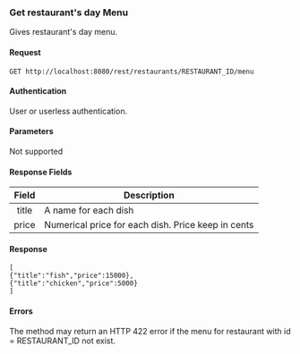 ### Get restaurant's day Menu
Gives restaurant's day menu.

#### Request
`GET http://localhost:8080/rest/restaurants/RESTAURANT_ID/menu`

#### Authentication
User or userless authentication.

#### Parameters
Not supported

#### Response Fields
| Field  | Description                                        |
|:------:|----------------------------------------------------|
| title  | A name for each dish                               |
| price  | Numerical price for each dish. Price keep in cents |  

#### Response
```
[
{"title":"fish","price":15000},
{"title":"chicken","price":5000}
]
```
#### Errors
The method may return an HTTP 422 error if the menu for restaurant with id = RESTAURANT_ID not exist.